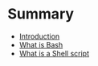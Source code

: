 # Summary

* [Introduction](README.md)
* [What is Bash](pages/what-is-bash.md)
* [What is a Shell script](pages/what_is_a_shell_script.md)

